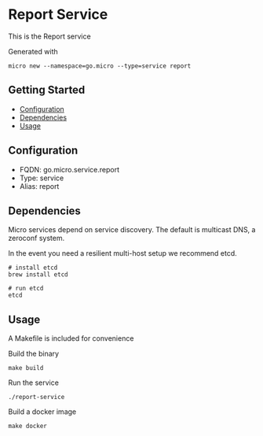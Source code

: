 # Report Service

This is the Report service

Generated with

```
micro new --namespace=go.micro --type=service report
```

## Getting Started

- [Configuration](#configuration)
- [Dependencies](#dependencies)
- [Usage](#usage)

## Configuration

- FQDN: go.micro.service.report
- Type: service
- Alias: report

## Dependencies

Micro services depend on service discovery. The default is multicast DNS, a zeroconf system.

In the event you need a resilient multi-host setup we recommend etcd.

```
# install etcd
brew install etcd

# run etcd
etcd
```

## Usage

A Makefile is included for convenience

Build the binary

```
make build
```

Run the service
```
./report-service
```

Build a docker image
```
make docker
```